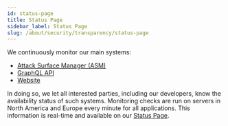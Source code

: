 ```yaml
---
id: status-page
title: Status Page
sidebar_label: Status Page
slug: /about/security/transparency/status-page
---
```


We continuously monitor our main systems:

- [Attack Surface Manager (ASM)](https://app.fluidattacks.com/)
- [GraphQL API](https://app.fluidattacks.com/api)
- [Website](https://fluidattacks.com/)

In doing so,
we let all interested parties,
including our developers,
know the availability status of such systems.
Monitoring checks are run on servers
in North America and Europe
every minute for all applications.
This information is real-time
and available on our
[Status Page](https://status.fluidattacks.com/).
